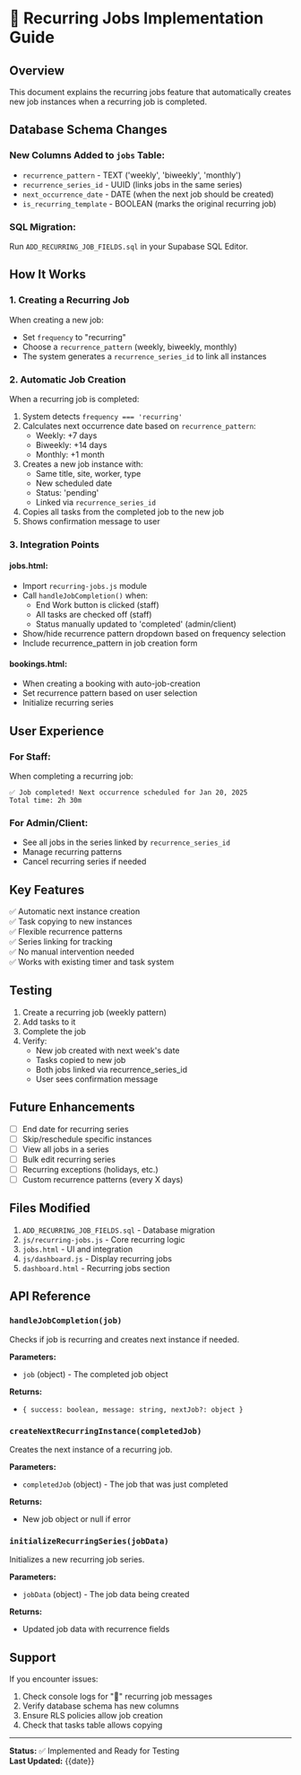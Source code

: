 # 🔄 Recurring Jobs Implementation Guide

## Overview
This document explains the recurring jobs feature that automatically creates new job instances when a recurring job is completed.

## Database Schema Changes

### New Columns Added to `jobs` Table:
- `recurrence_pattern` - TEXT ('weekly', 'biweekly', 'monthly')
- `recurrence_series_id` - UUID (links jobs in the same series)
- `next_occurrence_date` - DATE (when the next job should be created)
- `is_recurring_template` - BOOLEAN (marks the original recurring job)

### SQL Migration:
Run `ADD_RECURRING_JOB_FIELDS.sql` in your Supabase SQL Editor.

## How It Works

### 1. Creating a Recurring Job
When creating a new job:
- Set `frequency` to "recurring"
- Choose a `recurrence_pattern` (weekly, biweekly, monthly)
- The system generates a `recurrence_series_id` to link all instances

### 2. Automatic Job Creation
When a recurring job is completed:
1. System detects `frequency === 'recurring'`
2. Calculates next occurrence date based on `recurrence_pattern`:
   - Weekly: +7 days
   - Biweekly: +14 days
   - Monthly: +1 month
3. Creates a new job instance with:
   - Same title, site, worker, type
   - New scheduled date
   - Status: 'pending'
   - Linked via `recurrence_series_id`
4. Copies all tasks from the completed job to the new job
5. Shows confirmation message to user

### 3. Integration Points

#### jobs.html:
- Import `recurring-jobs.js` module
- Call `handleJobCompletion()` when:
  - End Work button is clicked (staff)
  - All tasks are checked off (staff)
  - Status manually updated to 'completed' (admin/client)
- Show/hide recurrence pattern dropdown based on frequency selection
- Include recurrence_pattern in job creation form

#### bookings.html:
- When creating a booking with auto-job-creation
- Set recurrence pattern based on user selection
- Initialize recurring series

## User Experience

### For Staff:
When completing a recurring job:
```
✅ Job completed! Next occurrence scheduled for Jan 20, 2025
Total time: 2h 30m
```

### For Admin/Client:
- See all jobs in the series linked by `recurrence_series_id`
- Manage recurring patterns
- Cancel recurring series if needed

## Key Features

✅ Automatic next instance creation  
✅ Task copying to new instances  
✅ Flexible recurrence patterns  
✅ Series linking for tracking  
✅ No manual intervention needed  
✅ Works with existing timer and task system  

## Testing

1. Create a recurring job (weekly pattern)
2. Add tasks to it
3. Complete the job
4. Verify:
   - New job created with next week's date
   - Tasks copied to new job
   - Both jobs linked via recurrence_series_id
   - User sees confirmation message

## Future Enhancements

- [ ] End date for recurring series
- [ ] Skip/reschedule specific instances
- [ ] View all jobs in a series
- [ ] Bulk edit recurring series
- [ ] Recurring exceptions (holidays, etc.)
- [ ] Custom recurrence patterns (every X days)

## Files Modified

1. `ADD_RECURRING_JOB_FIELDS.sql` - Database migration
2. `js/recurring-jobs.js` - Core recurring logic
3. `jobs.html` - UI and integration
4. `js/dashboard.js` - Display recurring jobs
5. `dashboard.html` - Recurring jobs section

## API Reference

### `handleJobCompletion(job)`
Checks if job is recurring and creates next instance if needed.

**Parameters:**
- `job` (object) - The completed job object

**Returns:**
- `{ success: boolean, message: string, nextJob?: object }`

### `createNextRecurringInstance(completedJob)`
Creates the next instance of a recurring job.

**Parameters:**
- `completedJob` (object) - The job that was just completed

**Returns:**
- New job object or null if error

### `initializeRecurringSeries(jobData)`
Initializes a new recurring job series.

**Parameters:**
- `jobData` (object) - The job data being created

**Returns:**
- Updated job data with recurrence fields

## Support

If you encounter issues:
1. Check console logs for "🔄" recurring job messages
2. Verify database schema has new columns
3. Ensure RLS policies allow job creation
4. Check that tasks table allows copying

---

**Status:** ✅ Implemented and Ready for Testing  
**Last Updated:** {{date}}

